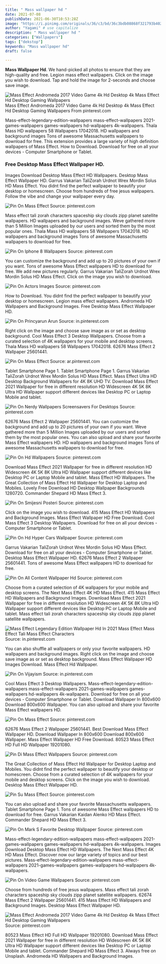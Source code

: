 ```yaml
---
title: " Mass wallpaper hd "
date: 2021-07-08
publishDate: 2021-06-30T10:53:28Z
image: "https://i.pinimg.com/originals/36/c3/bd/36c3bdb08868f321793b402db437353e.jpg"
author: "Yagami" # use capitalize
description: " Mass wallpaper hd "
categories: ["Wallpapers"]
tags: ["dekstop"]
keywords: "Mass wallpaper hd"
draft: false

---
```



**Mass Wallpaper Hd**. We hand-picked all photos to ensure that they are high-quality and free. Legion mass effect wallpapers. Click on the image you wish to download. Tap and hold the image for 2-seconds and choose save image.

![Mass Effect Andromeda 2017 Video Game 4k Hd Desktop 4k Mass Effect Hd Desktop Gaming Wallpapers](https://i.pinimg.com/originals/36/c3/bd/36c3bdb08868f321793b402db437353e.jpg "Mass Effect Andromeda 2017 Video Game 4k Hd Desktop 4k Mass Effect Hd Desktop Gaming Wallpapers")
Mass Effect Andromeda 2017 Video Game 4k Hd Desktop 4k Mass Effect Hd Desktop Gaming Wallpapers From pinterest.com


Mass-effect-legendary-edition-wallpapers mass-effect-wallpapers 2021-games-wallpapers games-wallpapers hd-wallpapers 4k-wallpapers. Thala Mass HD wallpapers 58 Wallpapers 17042018. HD wallpapers and background images Tons of awesome Massachusetts wallpapers to download for free. This extension provides a large variety of high definition wallpapers of Mass Effect. How to Download. Download for free on all your devices - Computer Smartphone or Tablet.

### Free Desktop Mass Effect Wallpaper HD.

Images Download Desktop Mass Effect HD Wallpapers. Desktop Mass Effect Wallpaper HD. Garrus Vakarian TaliZorah Urdnot Wrex Mordin Solus HD Mass Effect. You didnt find the perfect wallpaper to beautify your desktop or homescreen. Choose from hundreds of free jesus wallpapers. Follow the vibe and change your wallpaper every day.


![Pin On Mass Effect](https://i.pinimg.com/originals/fa/83/47/fa8347b1f9be4af08e624360b73fc2e9.jpg "Pin On Mass Effect")
Source: pinterest.com

Mass effect tali zorah characters spaceship sky clouds zipp planet satellite wallpapers. HD wallpapers and background images. Weve gathered more than 5 Million Images uploaded by our users and sorted them by the most popular ones. Thala Mass HD wallpapers 58 Wallpapers 17042018. HD wallpapers and background images Tons of awesome Massachusetts wallpapers to download for free.

![Pin On Iphone 8 Wallpapers](https://i.pinimg.com/originals/ff/2a/74/ff2a740053a3f0e5518ac12b71b15c4f.jpg "Pin On Iphone 8 Wallpapers")
Source: pinterest.com

You can customize the background and add up to 20 pictures of your own if you want. Tons of awesome Mass Effect wallpapers HD to download for free. We add new pictures regularly. Garrus Vakarian TaliZorah Urdnot Wrex Mordin Solus HD Mass Effect. Click on the image you wish to download.

![Pin On Actors Images](https://i.pinimg.com/564x/14/08/ce/1408ce1c41cc280534580778a14d76ac.jpg "Pin On Actors Images")
Source: pinterest.com

How to Download. You didnt find the perfect wallpaper to beautify your desktop or homescreen. Legion mass effect wallpapers. Andromeda HD Wallpapers and Background Images. Free Desktop Mass Effect Wallpaper HD.

![Pin On Princyarun Arun](https://i.pinimg.com/originals/83/ca/22/83ca22179ed563cc08efd1f2a6856f5b.jpg "Pin On Princyarun Arun")
Source: in.pinterest.com

Right click on the image and choose save image as or set as desktop background. Cool Mass Effect 3 Desktop Wallpapers. Choose from a curated selection of 4K wallpapers for your mobile and desktop screens. Thala Mass HD wallpapers 58 Wallpapers 17042018. 62676 Mass Effect 2 Wallpaper 25601441.

![Pin On Mass Effect](https://i.pinimg.com/originals/f5/22/31/f522318f32af45832896bd5c7f507648.jpg "Pin On Mass Effect")
Source: ar.pinterest.com

Tablet Smartphone Page 1. Tablet Smartphone Page 1. Garrus Vakarian TaliZorah Urdnot Wrex Mordin Solus HD Mass Effect. Mass Effect Ultra HD Desktop Background Wallpapers for 4K 8K UHD TV. Download Mass Effect 2021 Wallpaper for free in different resolution HD Widescreen 4K 5K 8K Ultra HD Wallpaper support different devices like Desktop PC or Laptop Mobile and tablet.

![Pin On Nerdy Wallpapers Screensavers For Desktops](https://i.pinimg.com/originals/d9/1e/7f/d91e7f8fa2d3edd319790a9474b81960.jpg "Pin On Nerdy Wallpapers Screensavers For Desktops")
Source: pinterest.com

62676 Mass Effect 2 Wallpaper 25601441. You can customize the background and add up to 20 pictures of your own if you want. Weve gathered more than 5 Million Images uploaded by our users and sorted them by the most popular ones. You can also upload and share your favorite Mass Effect wallpapers HD. HD wallpapers and background images Tons of awesome Massachusetts wallpapers to download for free.

![Pin On Hd Wallpapers](https://i.pinimg.com/originals/b3/92/a3/b392a3ea41ac5dfbab38b33c1a64826c.jpg "Pin On Hd Wallpapers")
Source: pinterest.com

Download Mass Effect 2021 Wallpaper for free in different resolution HD Widescreen 4K 5K 8K Ultra HD Wallpaper support different devices like Desktop PC or Laptop Mobile and tablet. Mass Effect HD Wallpapers. The Great Collection of Mass Effect Hd Wallpaper for Desktop Laptop and Mobiles. Lovely Free Download HD Desktop Wallpaper Backgrounds 1280720. Commander Shepard HD Mass Effect 3.

![Pin On Smijesni Posteri](https://i.pinimg.com/originals/e8/66/a3/e866a3de859eb63bda2329bd6daca94b.jpg "Pin On Smijesni Posteri")
Source: pinterest.com

Click on the image you wish to download. 415 Mass Effect HD Wallpapers and Background Images. Mass Effect Wallpaper HD Free Download. Cool Mass Effect 3 Desktop Wallpapers. Download for free on all your devices - Computer Smartphone or Tablet.

![Pin On Hd Hyper Cars Wallpaper](https://i.pinimg.com/originals/45/48/51/454851f38eb7b5d8a4647ceabd57fc39.jpg "Pin On Hd Hyper Cars Wallpaper")
Source: pinterest.com

Garrus Vakarian TaliZorah Urdnot Wrex Mordin Solus HD Mass Effect. Download for free on all your devices - Computer Smartphone or Tablet. Desktop Mass Effect Wallpaper HD. 62676 Mass Effect 2 Wallpaper 25601441. Tons of awesome Mass Effect wallpapers HD to download for free.

![Pin On All Content Wallpaper Hd](https://i.pinimg.com/474x/e3/f1/cc/e3f1cc9fb994b730873379bd35c5f571.jpg "Pin On All Content Wallpaper Hd")
Source: pinterest.com

Choose from a curated selection of 4K wallpapers for your mobile and desktop screens. The Next Mass Effect 4K HD Mass Effect. 415 Mass Effect HD Wallpapers and Background Images. Download Mass Effect 2021 Wallpaper for free in different resolution HD Widescreen 4K 5K 8K Ultra HD Wallpaper support different devices like Desktop PC or Laptop Mobile and tablet. Mass effect tali zorah characters spaceship sky clouds zipp planet satellite wallpapers.

![Mass Effect Legendary Edition Wallpaper Hd In 2021 Mass Effect Mass Effect Tali Mass Effect Characters](https://i.pinimg.com/originals/74/f0/56/74f056588e0553e2220c135d322ff183.png "Mass Effect Legendary Edition Wallpaper Hd In 2021 Mass Effect Mass Effect Tali Mass Effect Characters")
Source: in.pinterest.com

You can also shuffle all wallpapers or only your favorite wallpapers. HD wallpapers and background images. Right click on the image and choose save image as or set as desktop background. Mass Effect Wallpaper HD Images Download. Mass Effect Hd Wallpaper.

![Pin On Vijayism](https://i.pinimg.com/originals/0f/58/c1/0f58c1452d282fb586c89989193896aa.png "Pin On Vijayism")
Source: in.pinterest.com

Cool Mass Effect 3 Desktop Wallpapers. Mass-effect-legendary-edition-wallpapers mass-effect-wallpapers 2021-games-wallpapers games-wallpapers hd-wallpapers 4k-wallpapers. Download for free on all your devices - Computer Smartphone or Tablet. Download Wallpaper In 800x600 Download 800x600 Wallpaper. You can also upload and share your favorite Mass Effect wallpapers HD.

![Pin On Mass Effect](https://i.pinimg.com/originals/dc/7d/7e/dc7d7e60bcdcae26d39ea51b532a239d.jpg "Pin On Mass Effect")
Source: pinterest.com

62676 Mass Effect 2 Wallpaper 25601441. Best Download Mass Effect Wallpaper HD. Download Wallpaper In 800x600 Download 800x600 Wallpaper. Mass Effect Wallpaper HD Free Download. 80523 Mass Effect HD Full HD Wallpaper 19201080.

![Pin Di Mass Effect Wallpapers](https://i.pinimg.com/originals/26/e1/31/26e131c80430393005b984f17d2a1810.jpg "Pin Di Mass Effect Wallpapers")
Source: pinterest.com

The Great Collection of Mass Effect Hd Wallpaper for Desktop Laptop and Mobiles. You didnt find the perfect wallpaper to beautify your desktop or homescreen. Choose from a curated selection of 4K wallpapers for your mobile and desktop screens. Click on the image you wish to download. Desktop Mass Effect Wallpaper HD.

![Pin Su Mass Effect](https://i.pinimg.com/originals/11/7c/a1/117ca1005c86fba621644fb7d0f05752.jpg "Pin Su Mass Effect")
Source: pinterest.com

You can also upload and share your favorite Massachusetts wallpapers. Tablet Smartphone Page 1. Tons of awesome Mass Effect wallpapers HD to download for free. Garrus Vakarian Kaidan Alenko HD Mass Effect. Commander Shepard HD Mass Effect 3.

![Pin On Mark S Favorite Desktop Wallpaper](https://i.pinimg.com/originals/bc/d9/a1/bcd9a110054ee6fe7efd2c568f736e3a.jpg "Pin On Mark S Favorite Desktop Wallpaper")
Source: pinterest.com

Mass-effect-legendary-edition-wallpapers mass-effect-wallpapers 2021-games-wallpapers games-wallpapers hd-wallpapers 4k-wallpapers. Images Download Desktop Mass Effect HD Wallpapers. The Next Mass Effect 4K HD Mass Effect. Discover now our large variety of topics and our best pictures. Mass-effect-legendary-edition-wallpapers mass-effect-wallpapers 2021-games-wallpapers games-wallpapers hd-wallpapers 4k-wallpapers.

![Pin On Video Game Wallpapers](https://i.pinimg.com/originals/ab/5c/ac/ab5cac06ff71b455793d369b73c373cd.jpg "Pin On Video Game Wallpapers")
Source: pinterest.com

Choose from hundreds of free jesus wallpapers. Mass effect tali zorah characters spaceship sky clouds zipp planet satellite wallpapers. 62674 Mass Effect 2 Wallpaper 25601441. 415 Mass Effect HD Wallpapers and Background Images. Desktop Mass Effect Wallpaper HD.

![Mass Effect Andromeda 2017 Video Game 4k Hd Desktop 4k Mass Effect Hd Desktop Gaming Wallpapers](https://i.pinimg.com/originals/36/c3/bd/36c3bdb08868f321793b402db437353e.jpg "Mass Effect Andromeda 2017 Video Game 4k Hd Desktop 4k Mass Effect Hd Desktop Gaming Wallpapers")
Source: pinterest.com

80523 Mass Effect HD Full HD Wallpaper 19201080. Download Mass Effect 2021 Wallpaper for free in different resolution HD Widescreen 4K 5K 8K Ultra HD Wallpaper support different devices like Desktop PC or Laptop Mobile and tablet. Commander Shepard HD Mass Effect 3. Always free on Unsplash. Andromeda HD Wallpapers and Background Images.

